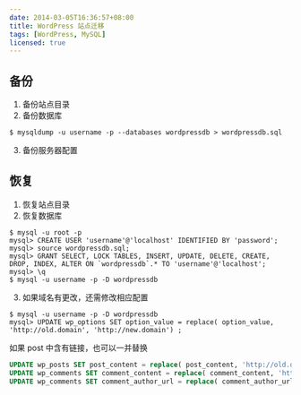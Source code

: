 ```yaml
---
date: 2014-03-05T16:36:57+08:00
title: WordPress 站点迁移
tags: [WordPress, MySQL]
licensed: true
---
```


## 备份






1. 备份站点目录
2. 备份数据库

```shell
$ mysqldump -u username -p --databases wordpressdb > wordpressdb.sql
```

3. 备份服务器配置




## 恢复






1. 恢复站点目录
2. 恢复数据库

```shell
$ mysql -u root -p
mysql> CREATE USER 'username'@'localhost' IDENTIFIED BY 'password';
mysql> source wordpressdb.sql;
mysql> GRANT SELECT, LOCK TABLES, INSERT, UPDATE, DELETE, CREATE, DROP, INDEX, ALTER ON `wordpressdb`.* TO 'username'@'localhost';
mysql> \q
$ mysql -u username -p -D wordpressdb
```

3. 如果域名有更改，还需修改相应配置

```shell
$ mysql -u username -p -D wordpressdb
mysql> UPDATE wp_options SET option_value = replace( option_value, 'http://old.domain', 'http://new.domain') ;
```



如果 post 中含有链接，也可以一并替换

```sql
UPDATE wp_posts SET post_content = replace( post_content, 'http://old.domain', 'http://new.domain') ;
UPDATE wp_comments SET comment_content = replace( comment_content, 'http://old.domain', 'http://new.domain') ;
UPDATE wp_comments SET comment_author_url = replace( comment_author_url, 'http://old.domain', 'http://new.domain') ;
```
